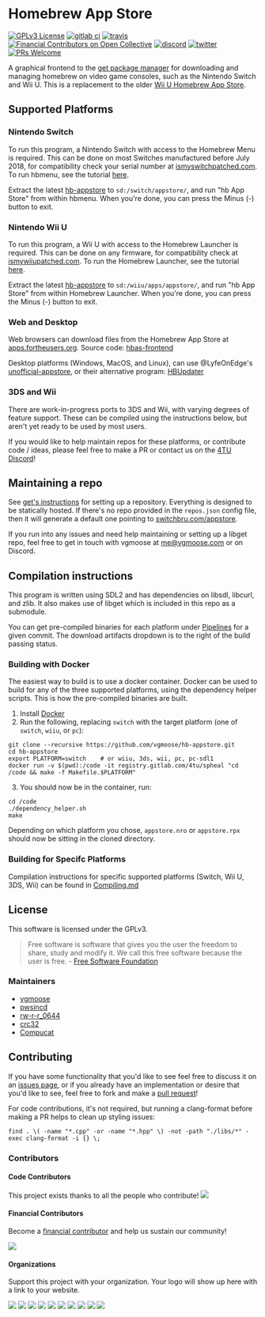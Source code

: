 # Homebrew App Store
[![GPLv3 License](https://img.shields.io/badge/license-GPLv3-blue.svg?style=flat-square)](https://opensource.org/licenses/GPL-3.0)
[![gitlab ci](https://gitlab.com/4TU/hb-appstore/badges/master/pipeline.svg?style=flat-square)](https://gitlab.com/4TU/hb-appstore/pipelines)
[![travis](https://img.shields.io/travis/vgmoose/hb-appstore.svg?label=travis&style=flat-square)](https://travis-ci.org/vgmoose/hb-appstore)
[![Financial Contributors on Open Collective](https://opencollective.com/fortheusers/all/badge.svg?label=financial+contributors&style=flat-square)](https://opencollective.com/fortheusers)
[![discord](https://img.shields.io/discord/339118412414582786.svg?color=blueviolet&label=discord&style=flat-square)](https://discordapp.com/invite/F2PKpEj)
[![twitter](https://img.shields.io/twitter/follow/wiiubru.svg?label=twitter&style=flat-square)](https://twitter.com/wiiubru)
[![PRs Welcome](https://img.shields.io/badge/PRs-welcome!-tomato.svg?style=flat-square)](http://makeapullrequest.com)

A graphical frontend to the [get package manager](https://github.com/vgmoose/libget) for downloading and managing homebrew on video game consoles, such as the Nintendo Switch and Wii U. This is a replacement to the older [Wii U Homebrew App Store](https://github.com/vgmoose/wiiu-hbas).

## Supported Platforms
### Nintendo Switch
To run this program, a Nintendo Switch with access to the Homebrew Menu is required. This can be done on most Switches manufactured before July 2018, for compatibility check your serial number at [ismyswitchpatched.com](https://ismyswitchpatched.com). To run hbmenu, see the tutorial [here](https://guide.sdsetup.com/).

Extract the latest [hb-appstore](https://github.com/vgmoose/hb-appstore/releases) to `sd:/switch/appstore/`, and run "hb App Store" from within hbmenu. When you're done, you can press the Minus (-) button to exit.

### Nintendo Wii U
To run this program, a Wii U with access to the Homebrew Launcher is required. This can be done on any firmware, for compatibility check at [ismywiiupatched.com](https://ismywiiupatched.com). To run the Homebrew Launcher, see the tutorial [here](https://wiiuguide.xyz/).

Extract the latest [hb-appstore](https://github.com/vgmoose/hb-appstore/releases) to `sd:/wiiu/apps/appstore/`, and run "hb App Store" from within Homebrew Launcher. When you're done, you can press the Minus (-) button to exit.

### Web and Desktop
Web browsers can download files from the Homebrew App Store at [apps.fortheusers.org](https://apps.fortheusers.org). Source code: [hbas-frontend](https://gitlab.com/4TU/hbas-frontend)

Desktop platforms (Windows, MacOS, and Linux), can use @LyfeOnEdge's [unofficial-appstore](https://github.com/LyfeOnEdge/unofficial-appstore), or their alternative program: [HBUpdater](https://github.com/LyfeOnEdge/HBUpdater)

### 3DS and Wii
There are work-in-progress ports to 3DS and Wii, with varying degrees of feature support. These can be compiled using the instructions below, but aren't yet ready to be used by most users.

If you would like to help maintain repos for these platforms, or contribute code / ideas, please feel free to make a PR or contact us on the [4TU Discord](https://discordapp.com/invite/F2PKpEj)!

## Maintaining a repo
See [get's instructions](https://github.com/vgmoose/get#setting-up-repos) for setting up a repository. Everything is designed to be statically hosted. If there's no repo provided in the `repos.json` config file, then it will generate a default one pointing to [switchbru.com/appstore](http://switchbru.com/appstore/).

If you run into any issues and need help maintaining or setting up a libget repo, feel free to get in touch with vgmoose at me@vgmoose.com or on Discord.

## Compilation instructions
This program is written using SDL2 and has dependencies on libsdl, libcurl, and zlib. It also makes use of libget which is included in this repo as a submodule.

You can get pre-compiled binaries for each platform under [Pipelines](https://gitlab.com/4TU/hb-appstore/pipelines) for a given commit. The download artifacts dropdown is to the right of the build passing status.

### Building with Docker
The easiest way to build is to use a docker container. Docker can be used to build for any of the three supported platforms, using the dependency helper scripts. This is how the pre-compiled binaries are built.

1. Install [Docker](https://www.docker.com)
2. Run the following, replacing `switch` with the target platform (one of `switch`, `wiiu`, or `pc`):
```
git clone --recursive https://github.com/vgmoose/hb-appstore.git
cd hb-appstore
export PLATFORM=switch    # or wiiu, 3ds, wii, pc, pc-sdl1
docker run -v $(pwd):/code -it registry.gitlab.com/4tu/spheal "cd /code && make -f Makefile.$PLATFORM"
```
3. You should now be in the container, run:
```
cd /code
./dependency_helper.sh
make
```

Depending on which platform you chose, `appstore.nro` or `appstore.rpx` should now be sitting in the cloned directory.

### Building for Specifc Platforms
Compilation instructions for specific supported platforms (Switch, Wii U, 3DS, Wii) can be found in [Compiling.md](https://gitlab.com/4TU/hb-appstore/-/blob/master/docs/Compiling.md)

## License
This software is licensed under the GPLv3.

> Free software is software that gives you the user the freedom to share, study and modify it. We call this free software because the user is free. - [Free Software Foundation](https://www.fsf.org/about/what-is-free-software)

### Maintainers
- [vgmoose](https://github.com/vgmoose)
- [pwsincd](https://github.com/pwsincd)
- [rw-r-r_0644](https://github.com/rw-r-r-0644)
- [crc32](https://github.com/crc-32)
- [Compucat](https://github.com/compucat)

## Contributing
If you have some functionality that you'd like to see feel free to discuss it on an [issues page](https://github.com/vgmoose/hb-appstore/issues), or if you already have an implementation or desire that you'd like to see, feel free to fork and make a [pull request](https://github.com/vgmoose/hb-appstore/pulls)!

For code contributions, it's not required, but running a clang-format before making a PR helps to clean up styling issues:
```
find . \( -name "*.cpp" -or -name "*.hpp" \) -not -path "./libs/*" -exec clang-format -i {} \;
```

### Contributors

#### Code Contributors

This project exists thanks to all the people who contribute!
<a href="https://github.com/vgmoose/hb-appstore/graphs/contributors"><img src="https://opencollective.com/fortheusers/contributors.svg?width=890&button=false" /></a>

#### Financial Contributors
Become a [financial contributor](https://opencollective.com/fortheusers/contribute) and help us sustain our community!

<a href="https://opencollective.com/fortheusers"><img src="https://opencollective.com/fortheusers/individuals.svg?width=890"></a>

#### Organizations
Support this project with your organization. Your logo will show up here with a link to your website.

<a href="https://opencollective.com/fortheusers/organization/0/website"><img src="https://opencollective.com/fortheusers/organization/0/avatar.svg"></a>
<a href="https://opencollective.com/fortheusers/organization/1/website"><img src="https://opencollective.com/fortheusers/organization/1/avatar.svg"></a>
<a href="https://opencollective.com/fortheusers/organization/2/website"><img src="https://opencollective.com/fortheusers/organization/2/avatar.svg"></a>
<a href="https://opencollective.com/fortheusers/organization/3/website"><img src="https://opencollective.com/fortheusers/organization/3/avatar.svg"></a>
<a href="https://opencollective.com/fortheusers/organization/4/website"><img src="https://opencollective.com/fortheusers/organization/4/avatar.svg"></a>
<a href="https://opencollective.com/fortheusers/organization/5/website"><img src="https://opencollective.com/fortheusers/organization/5/avatar.svg"></a>
<a href="https://opencollective.com/fortheusers/organization/6/website"><img src="https://opencollective.com/fortheusers/organization/6/avatar.svg"></a>
<a href="https://opencollective.com/fortheusers/organization/7/website"><img src="https://opencollective.com/fortheusers/organization/7/avatar.svg"></a>
<a href="https://opencollective.com/fortheusers/organization/8/website"><img src="https://opencollective.com/fortheusers/organization/8/avatar.svg"></a>
<a href="https://opencollective.com/fortheusers/organization/9/website"><img src="https://opencollective.com/fortheusers/organization/9/avatar.svg"></a>
